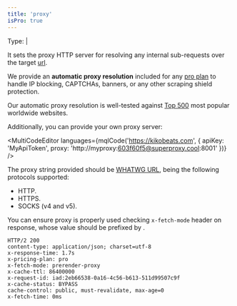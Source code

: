 ```yaml
---
title: 'proxy'
isPro: true
---
```


Type: <TypeContainer><Type children='<string>'/> | <Type children='<object>'/></TypeContainer><br/>

It sets the proxy HTTP server for resolving any internal sub-requests over the target [url](/docs/api/parameters/url).

We provide an **automatic proxy resolution** included for any [pro plan](/docs/api/basics/endpoint) to handle IP blocking, CAPTCHAs, banners, or any other scraping shield protection. 

Our automatic proxy resolution is well-tested against [Top 500](/blog/proxy-capabilities) most popular worldwide websites.

Additionally, you can provide your own proxy server:

<MultiCodeEditor languages={mqlCode('https://kikobeats.com', { apiKey: 'MyApiToken', proxy: 'http://myproxy:603f60f5@superproxy.cool:8001' })} />

The proxy string provided should be [WHATWG URL](https://nodejs.org/api/url.html#url_the_whatwg_url_api), being the following protocols supported:

- HTTP.
- HTTPS.
- SOCKS (v4 and v5).

You can ensure proxy is properly used checking `x-fetch-mode` header on response, whose value should be prefixed by <Type children="'proxy-*'"/>.

```bash{5}
HTTP/2 200
content-type: application/json; charset=utf-8
x-response-time: 1.7s
x-pricing-plan: pro
x-fetch-mode: prerender-proxy
x-cache-ttl: 86400000
x-request-id: iad:2eb66538-0a16-4c56-b613-511d99507c9f
x-cache-status: BYPASS
cache-control: public, must-revalidate, max-age=0
x-fetch-time: 0ms
```

